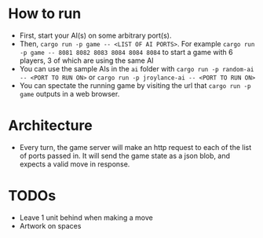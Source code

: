 # How to run

-   First, start your AI(s) on some arbitrary port(s).
-   Then, `cargo run -p game -- <LIST OF AI PORTS>`. For example `cargo run -p game -- 8081 8082 8083 8084 8084 8084` to start a game with 6 players, 3 of which are using the same AI
-   You can use the sample AIs in the `ai` folder with `cargo run -p random-ai -- <PORT TO RUN ON>` or `cargo run -p jroylance-ai -- <PORT TO RUN ON>`
-   You can spectate the running game by visiting the url that `cargo run -p game` outputs in a web browser.

# Architecture

-   Every turn, the game server will make an http request to each of the list of ports passed in. It will send the game state as a json blob, and expects a valid move in response.

# TODOs

-   Leave 1 unit behind when making a move
-   Artwork on spaces
